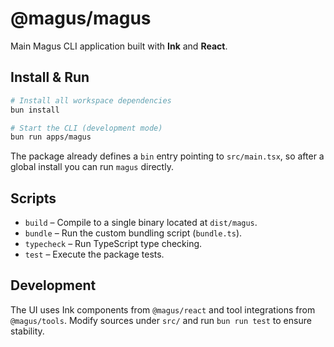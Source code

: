 # @magus/magus

Main Magus CLI application built with **Ink** and **React**.

## Install & Run

```bash
# Install all workspace dependencies
bun install

# Start the CLI (development mode)
bun run apps/magus
```

The package already defines a `bin` entry pointing to `src/main.tsx`, so after a global install you can run `magus` directly.

## Scripts

- `build` – Compile to a single binary located at `dist/magus`.
- `bundle` – Run the custom bundling script (`bundle.ts`).
- `typecheck` – Run TypeScript type checking.
- `test` – Execute the package tests.

## Development

The UI uses Ink components from `@magus/react` and tool integrations from `@magus/tools`. Modify sources under `src/` and run `bun run test` to ensure stability.
